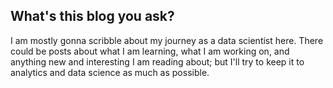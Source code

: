 ## What's this blog you ask?

I am mostly gonna scribble about my journey as a data scientist here. There could be posts about what I am learning, what I am working on, and anything new and interesting I am reading about; but I'll try to keep it to analytics and data science as much as possible.
